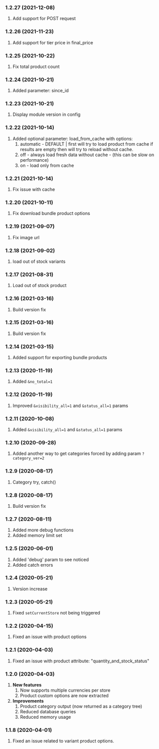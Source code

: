### 1.2.27 (2021-12-08)
  1. Add support for POST request

### 1.2.26 (2021-11-23)
  1. Add support for tier price in final_price

### 1.2.25 (2021-10-22)
  1. Fix total product count

### 1.2.24 (2021-10-21)
  1. Added parameter: since_id

### 1.2.23 (2021-10-21)
  1. Display module version in config

### 1.2.22 (2021-10-14)
  1. Added optional parameter: load_from_cache with options:
     1. automatic - DEFAULT | first will try to load product from cache if results are empty then will try to reload without cache.
     2. off - always load fresh data without cache - (this can be slow on performance)
     3. on - load only from cache

### 1.2.21 (2021-10-14)
  1. Fix issue with cache 

### 1.2.20 (2021-10-11)
  1. Fix download bundle product options

### 1.2.19 (2021-09-07)
  1. Fix image url

### 1.2.18 (2021-09-02)
  1. load out of stock variants

### 1.2.17 (2021-08-31)
  1. Load out of stock product

### 1.2.16 (2021-03-16)
  1. Build version fix

### 1.2.15 (2021-03-16)
  1. Build version fix

### 1.2.14 (2021-03-15)
  1. Added support for exporting bundle products

### 1.2.13 (2020-11-19)
  1. Added `&no_total=1`

### 1.2.12 (2020-11-19)
  1. Improved `&visibility_all=1` and `&status_all=1` params

### 1.2.11 (2020-10-08)
  1. Added `&visibility_all=1` and `&status_all=1` params

### 1.2.10 (2020-09-28)
  1. Added another way to get categories forced by adding param `?category_ver=2`

### 1.2.9 (2020-08-17)
  1. Category try, catch()
  
### 1.2.8 (2020-08-17)
  1. Build version fix
  
### 1.2.7 (2020-08-11)
  1. Added more debug functions
  2. Added memory limit set

### 1.2.5 (2020-06-01)
  1. Added 'debug' param to see noticed
  2. Added catch errors

### 1.2.4 (2020-05-21)
  1. Version increase
  
### 1.2.3 (2020-05-21)
  1. Fixed `setCurrentStore` not being triggered
  
### 1.2.2 (2020-04-15)
  1. Fixed an issue with product options

### 1.2.1 (2020-04-03)
  1. Fixed an issue with product attribute: "quantity_and_stock_status"

### 1.2.0 (2020-04-03)
  1. **New features**
        1. Now supports multiple currencies per store
        2. Product custom options are now extracted
  2. **Improvements**
        1. Product category output (now returned as a category tree)
        2. Reduced database queries
        3. Reduced memory usage
  
### 1.1.8 (2020-04-01)
  1. Fixed an issue related to variant product options.
